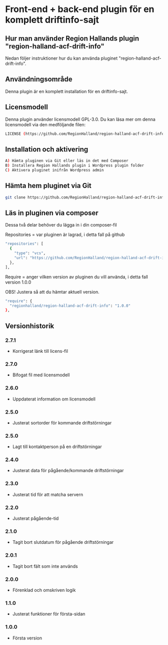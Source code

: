 # Front-end + back-end plugin för en komplett driftinfo-sajt

## Hur man använder Region Hallands plugin "region-halland-acf-drift-info"

Nedan följer instruktioner hur du kan använda pluginet "region-halland-acf-drift-info".


## Användningsområde

Denna plugin är en komplett installation för en driftinfo-sajt.


## Licensmodell

Denna plugin använder licensmodell GPL-3.0. Du kan läsa mer om denna licensmodell via den medföljande filen:
```sh
LICENSE (https://github.com/RegionHalland/region-halland-acf-drift-info/blob/master/LICENSE)
```


## Installation och aktivering

```sh
A) Hämta pluginen via Git eller läs in det med Composer
B) Installera Region Hallands plugin i Wordpress plugin folder
C) Aktivera pluginet inifrån Wordpress admin
```


## Hämta hem pluginet via Git

```sh
git clone https://github.com/RegionHalland/region-halland-acf-drift-info.git
```


## Läs in pluginen via composer

Dessa två delar behöver du lägga in i din composer-fil

Repositories = var pluginen är lagrad, i detta fall på github

```sh
"repositories": [
  {
    "type": "vcs",
    "url": "https://github.com/RegionHalland/region-halland-acf-drift-info.git"
  },
],
```
Require = anger vilken version av pluginen du vill använda, i detta fall version 1.0.0

OBS! Justera så att du hämtar aktuell version.

```sh
"require": {
  "regionhalland/region-halland-acf-drift-info": "1.0.0"
},
```


## Versionhistorik

### 2.7.1
- Korrigerat länk till licens-fil

### 2.7.0
- Bifogat fil med licensmodell

### 2.6.0
- Uppdaterat information om licensmodell

### 2.5.0
- Justerat sortorder för kommande driftstörningar

### 2.5.0
- Lagt till kontaktperson på en driftstörningar

### 2.4.0
- Justerat data för pågående/kommande driftstörningar

### 2.3.0
- Justerat tid för att matcha servern

### 2.2.0
- Justerat pågående-tid

### 2.1.0
- Tagit bort slutdatum för pågående driftstörningar

### 2.0.1
- Tagit bort fält som inte används

### 2.0.0
- Förenklad och omskriven logik

### 1.1.0
- Justerat funktioner för första-sidan

### 1.0.0
- Första version